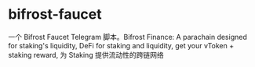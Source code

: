# bifrost-faucet
一个 Bifrost Faucet Telegram 脚本。Bifrost Finance: A parachain designed for staking's liquidity, DeFi for staking and liquidity, get your vToken + staking reward, 为 Staking 提供流动性的跨链网络
